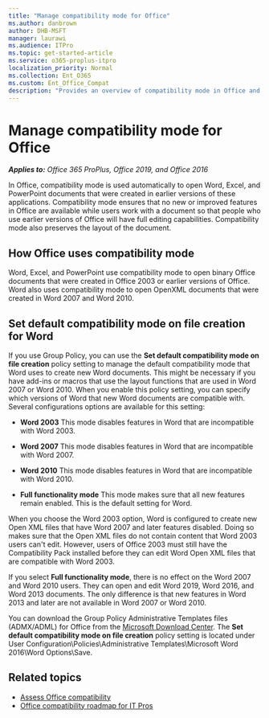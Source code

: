 ```yaml
---
title: "Manage compatibility mode for Office"
ms.author: danbrown
author: DHB-MSFT
manager: laurawi
ms.audience: ITPro
ms.topic: get-started-article
ms.service: o365-proplus-itpro
localization_priority: Normal
ms.collection: Ent_O365
ms.custom: Ent_Office_Compat
description: "Provides an overview of compatibility mode in Office and how to set the default behavior for Word."
---
```


# Manage compatibility mode for Office

***Applies to:*** *Office 365 ProPlus, Office 2019, and Office 2016*


In Office, compatibility mode is used automatically to open Word, Excel, and PowerPoint documents that were created in earlier versions of these applications. Compatibility mode ensures that no new or improved features in Office are available while users work with a document so that people who use earlier versions of Office will have full editing capabilities. Compatibility mode also preserves the layout of the document.
  
 
## How Office uses compatibility mode

 Word, Excel, and PowerPoint use compatibility mode to open binary Office documents that were created in Office 2003 or earlier versions of Office. Word also uses compatibility mode to open OpenXML documents that were created in Word 2007 and Word 2010. 
  
## Set default compatibility mode on file creation for Word

If you use Group Policy, you can use the **Set default compatibility mode on file creation** policy setting to manage the default compatibility mode that Word uses to create new Word documents. This might be necessary if you have add-ins or macros that use the layout functions that are used in Word 2007 or Word 2010. When you enable this policy setting, you can specify which versions of Word that new Word documents are compatible with. Several configurations options are available for this setting: 
  
- **Word 2003** This mode disables features in Word that are incompatible with Word 2003. 
    
- **Word 2007** This mode disables features in Word that are incompatible with Word 2007. 
    
- **Word 2010** This mode disables features in Word that are incompatible with Word 2010. 
    
- **Full functionality mode** This mode makes sure that all new features remain enabled. This is the default setting for Word. 
    
When you choose the Word 2003 option, Word is configured to create new Open XML files that have Word 2007 and later features disabled. Doing so makes sure that the Open XML files do not contain content that Word 2003 users can't edit. However, users of Office 2003 must still have the Compatibility Pack installed before they can edit Word Open XML files that are compatible with Word 2003.
  
If you select **Full functionality mode**, there is no effect on the Word 2007 and Word 2010 users. They can open and edit Word 2019, Word 2016, and Word 2013 documents. The only difference is that new features in Word 2013 and later are not available in Word 2007 or Word 2010.
  
You can download the Group Policy Administrative Templates files (ADMX/ADML) for Office from the [Microsoft Download Center](https://www.microsoft.com/download/details.aspx?id=49030). The **Set default compatibility mode on file creation** policy setting is located under User Configuration\\Policies\\Administrative Templates\\Microsoft Word 2016\\Word Options\\Save.
  
## Related topics

- [Assess Office compatibility](assess-office-compatibility.md)
- [Office compatibility roadmap for IT Pros](compatibility-and-telemetry-in-office.md)

